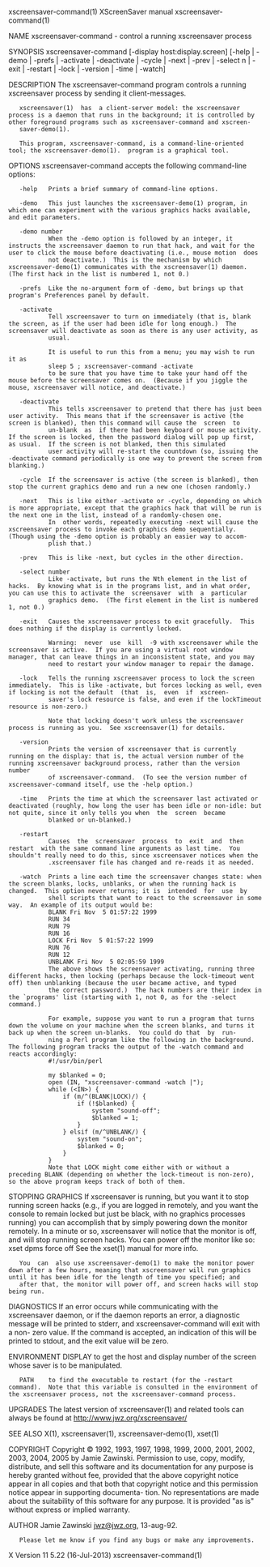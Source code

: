 xscreensaver-command(1)                                                                      XScreenSaver manual                                                                      xscreensaver-command(1)



NAME
       xscreensaver-command - control a running xscreensaver process

SYNOPSIS
       xscreensaver-command [-display host:display.screen] [-help | -demo | -prefs | -activate | -deactivate | -cycle | -next | -prev | -select n | -exit | -restart | -lock | -version | -time | -watch]

DESCRIPTION
       The xscreensaver-command program controls a running xscreensaver process by sending it client-messages.

       xscreensaver(1)  has  a client-server model: the xscreensaver process is a daemon that runs in the background; it is controlled by other foreground programs such as xscreensaver-command and xscreen-
       saver-demo(1).

       This program, xscreensaver-command, is a command-line-oriented tool; the xscreensaver-demo(1).  program is a graphical tool.

OPTIONS
       xscreensaver-command accepts the following command-line options:

       -help   Prints a brief summary of command-line options.

       -demo   This just launches the xscreensaver-demo(1) program, in which one can experiment with the various graphics hacks available, and edit parameters.

       -demo number
               When the -demo option is followed by an integer, it instructs the xscreensaver daemon to run that hack, and wait for the user to click the mouse before deactivating (i.e., mouse motion  does
               not deactivate.)  This is the mechanism by which xscreensaver-demo(1) communicates with the xscreensaver(1) daemon.  (The first hack in the list is numbered 1, not 0.)

       -prefs  Like the no-argument form of -demo, but brings up that program's Preferences panel by default.

       -activate
               Tell xscreensaver to turn on immediately (that is, blank the screen, as if the user had been idle for long enough.)  The screensaver will deactivate as soon as there is any user activity, as
               usual.

               It is useful to run this from a menu; you may wish to run it as
               sleep 5 ; xscreensaver-command -activate
               to be sure that you have time to take your hand off the mouse before the screensaver comes on.  (Because if you jiggle the mouse, xscreensaver will notice, and deactivate.)

       -deactivate
               This tells xscreensaver to pretend that there has just been user activity.  This means that if the screensaver is active (the screen is blanked), then this command will cause the  screen  to
               un-blank  as  if there had been keyboard or mouse activity.  If the screen is locked, then the password dialog will pop up first, as usual.  If the screen is not blanked, then this simulated
               user activity will re-start the countdown (so, issuing the -deactivate command periodically is one way to prevent the screen from blanking.)

       -cycle  If the screensaver is active (the screen is blanked), then stop the current graphics demo and run a new one (chosen randomly.)

       -next   This is like either -activate or -cycle, depending on which is more appropriate, except that the graphics hack that will be run is the next one in the list, instead of a randomly-chosen one.
               In  other words, repeatedly executing -next will cause the xscreensaver process to invoke each graphics demo sequentially.  (Though using the -demo option is probably an easier way to accom-
               plish that.)

       -prev   This is like -next, but cycles in the other direction.

       -select number
               Like -activate, but runs the Nth element in the list of hacks.  By knowing what is in the programs list, and in what order, you can use this to activate the  screensaver  with  a  particular
               graphics demo.  (The first element in the list is numbered 1, not 0.)

       -exit   Causes the xscreensaver process to exit gracefully.  This does nothing if the display is currently locked.

               Warning:  never  use  kill  -9 with xscreensaver while the screensaver is active.  If you are using a virtual root window manager, that can leave things in an inconsistent state, and you may
               need to restart your window manager to repair the damage.

       -lock   Tells the running xscreensaver process to lock the screen immediately.  This is like -activate, but forces locking as well, even if locking is not the default  (that  is,  even  if  xscreen-
               saver's lock resource is false, and even if the lockTimeout resource is non-zero.)

               Note that locking doesn't work unless the xscreensaver process is running as you.  See xscreensaver(1) for details.

       -version
               Prints the version of xscreensaver that is currently running on the display: that is, the actual version number of the running xscreensaver background process, rather than the version number
               of xscreensaver-command.  (To see the version number of xscreensaver-command itself, use the -help option.)

       -time   Prints the time at which the screensaver last activated or deactivated (roughly, how long the user has been idle or non-idle: but not quite, since it only tells you when  the  screen  became
               blanked or un-blanked.)

       -restart
               Causes  the  screensaver  process  to  exit  and  then  restart  with the same command line arguments as last time.  You shouldn't really need to do this, since xscreensaver notices when the
               .xscreensaver file has changed and re-reads it as needed.

       -watch  Prints a line each time the screensaver changes state: when the screen blanks, locks, unblanks, or when the running hack is changed.  This option never returns; it is  intended  for  use  by
               shell scripts that want to react to the screensaver in some way.  An example of its output would be:
               BLANK Fri Nov  5 01:57:22 1999
               RUN 34
               RUN 79
               RUN 16
               LOCK Fri Nov  5 01:57:22 1999
               RUN 76
               RUN 12
               UNBLANK Fri Nov  5 02:05:59 1999
               The above shows the screensaver activating, running three different hacks, then locking (perhaps because the lock-timeout went off) then unblanking (because the user became active, and typed
               the correct password.)  The hack numbers are their index in the `programs' list (starting with 1, not 0, as for the -select command.)

               For example, suppose you want to run a program that turns down the volume on your machine when the screen blanks, and turns it back up when the screen un-blanks.  You could do that  by  run-
               ning a Perl program like the following in the background.  The following program tracks the output of the -watch command and reacts accordingly:
               #!/usr/bin/perl

               my $blanked = 0;
               open (IN, "xscreensaver-command -watch |");
               while (<IN>) {
                   if (m/^(BLANK|LOCK)/) {
                       if (!$blanked) {
                           system "sound-off";
                           $blanked = 1;
                       }
                   } elsif (m/^UNBLANK/) {
                       system "sound-on";
                       $blanked = 0;
                   }
               }
               Note that LOCK might come either with or without a preceding BLANK (depending on whether the lock-timeout is non-zero), so the above program keeps track of both of them.

STOPPING GRAPHICS
       If xscreensaver is running, but you want it to stop running screen hacks (e.g., if you are logged in remotely, and you want the console to remain locked but just be black, with no graphics processes
       running) you can accomplish that by simply powering down the monitor remotely.  In a minute or so, xscreensaver will notice that the monitor is off, and will stop  running  screen  hacks.   You  can
       power off the monitor like so:
       xset dpms force off
       See the xset(1) manual for more info.

       You  can  also use xscreensaver-demo(1) to make the monitor power down after a few hours, meaning that xscreensaver will run graphics until it has been idle for the length of time you specified; and
       after that, the monitor will power off, and screen hacks will stop being run.

DIAGNOSTICS
       If an error occurs while communicating with the xscreensaver daemon, or if the daemon reports an error, a diagnostic message will be printed to stderr, and xscreensaver-command will exit with a non-
       zero value.  If the command is accepted, an indication of this will be printed to stdout, and the exit value will be zero.

ENVIRONMENT
       DISPLAY to get the host and display number of the screen whose saver is to be manipulated.

       PATH    to find the executable to restart (for the -restart command).  Note that this variable is consulted in the environment of the xscreensaver process, not the xscreensaver-command process.

UPGRADES
       The latest version of xscreensaver(1) and related tools can always be found at http://www.jwz.org/xscreensaver/

SEE ALSO
       X(1), xscreensaver(1), xscreensaver-demo(1), xset(1)

COPYRIGHT
       Copyright  ©  1992,  1993,  1997, 1998, 1999, 2000, 2001, 2002, 2003, 2004, 2005 by Jamie Zawinski.  Permission to use, copy, modify, distribute, and sell this software and its documentation for any
       purpose is hereby granted without fee, provided that the above copyright notice appear in all copies and that both that copyright notice and this permission notice appear  in  supporting  documenta-
       tion.  No representations are made about the suitability of this software for any purpose.  It is provided "as is" without express or implied warranty.

AUTHOR
       Jamie Zawinski <jwz@jwz.org>, 13-aug-92.

       Please let me know if you find any bugs or make any improvements.



X Version 11                                                                                  5.22 (16-Jul-2013)                                                                      xscreensaver-command(1)
